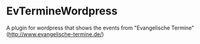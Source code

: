 EvTermineWordpress
==================

A plugin for wordpress that shows the events from "Evangelische Termine" (http://www.evangelische-termine.de/)
